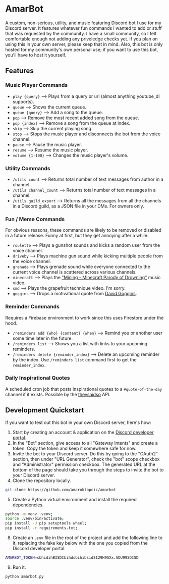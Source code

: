 # AmarBot
A custom, non-serious, utility, and music featuring Discord bot I use for my
Discord server.
It features whatever fun commands I wanted to add or stuff that was requested
by the community. I have a small community, so I felt comfortable enough not adding
any priveledge checks yet. If you plan on using this in your own server, please keep 
that in mind. Also, this bot is only hosted for my community's own personal use; if you
want to use this bot, you'll have to host it yourself.


## Features
### Music Player Commands
- `play {query}` --> Plays from a query or url (almost anything youtube_dl supports).
- `queue` --> Shows the current queue.
- `queue {query}` --> Add a song to the queue.
- `pop` --> Remove the most recent added song from the queue.
- `pop {index}` --> Remove a song from the queue at index.
- `skip` --> Skip the current playing song.
- `stop` --> Stops the music player and disconnects the bot from the voice channel.
- `pause` --> Pause the music player.
- `resume` --> Resume the music player.
- `volume {1-100}` --> Changes the music player's volume.

### Utility Commands
- `/utils count` --> Returns total number of text messages from author in a channel.
- `/utils channel_count` --> Returns total number of text messages in a channel.
- `/utils guild_export` --> Returns all the messages from all the channels in a Discord 
guild, as a JSON file in your DMs. For owners only.

### Fun / Meme Commands
For obvious reasons, these commands are likely to be removed or disabled in a
future release. Funny at first, but they get annoying after a while.
- `roulette` --> Plays a gunshot sounds and kicks a random user from the voice
channel.
- `driveby` --> Plays machine gun sound while kicking multiple people from the
voice channel.
- `grenade` --> Plays grenade sound while everyone connected to the current voice
channel is scattered across various channels.
- `minecraft` --> Plays the
["Mining - Minecraft Parody of Drowning"](https://www.youtube.com/watch?v=kMlLz7stjwc) 
music video.
- `smd` --> Plays the grapefruit technique video. I'm sorry.
- `goggins` --> Drops a motivational quote from
[David Goggins](https://en.wikipedia.org/wiki/David_Goggins).

### Reminder Commands
Requires a Firebase environment to work since this uses Firestore under the hood.
- `/reminders add {who} {content} {when}` --> Remind you or another user some time later
in the future.
- `/reminders list` --> Shows you a list with links to your upcoming reminders.
- `/reminders delete {reminder_index}` --> Delete an upcoming reminder by the index. Use
`/reminders list` command first to get the `reminder_index`.

### Daily Inspirational Quotes
A scheduled cron job that posts inspirational quotes to a `#quote-of-the-day` channel if
it exists. Possible by the [theysaidso](https://theysaidso.com/) API.

## Development Quickstart
If you want to test out this bot in your own Discord server, here's how:
1. Start by creating an account & application on the [Discord developer portal](https://discord.com/developers/applications).
2. In the "Bot" section, give access to all "Gateway Intents" and create a token. Copy the
token and keep it somewhere safe for now.
3. Invite the bot to your Discord server. Do this by going to the "OAuth2" section, then
under "URL Generator", check the "bot" scope checkbox and "Administrator" permission
checkbox. The generated URL at the bottom of the page should take you through the steps 
to invite the bot to your Discord server.
4. Clone the repository locally.
```bash
git clone https://github.com/amaroklopcic/amarbot
```
5. Create a Python virtual environment and install the required dependencies.
```bash
python -m venv .venv;
source .venv/bin/activate;
pip install -U pip setuptools wheel;
pip install -r requirements.txt;
```
8. Create an `.env` file in the root of the project and add the following line to it,
replacing the fake key below with the one you copied from the Discord developer portal.
```bash
AMARBOT_TOKEN=sbhidihBISDIbihdsbihibsidSI29H9SXx.SDU99SDISD
```
9. Run it.
```bash
python amarbot.py
```
